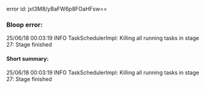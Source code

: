 error id: jxt3M8/yBaFW6p8FOaHFsw==
### Bloop error:

25/06/18 00:03:19 INFO TaskSchedulerImpl: Killing all running tasks in stage 27: Stage finished
#### Short summary: 

25/06/18 00:03:19 INFO TaskSchedulerImpl: Killing all running tasks in stage 27: Stage finished